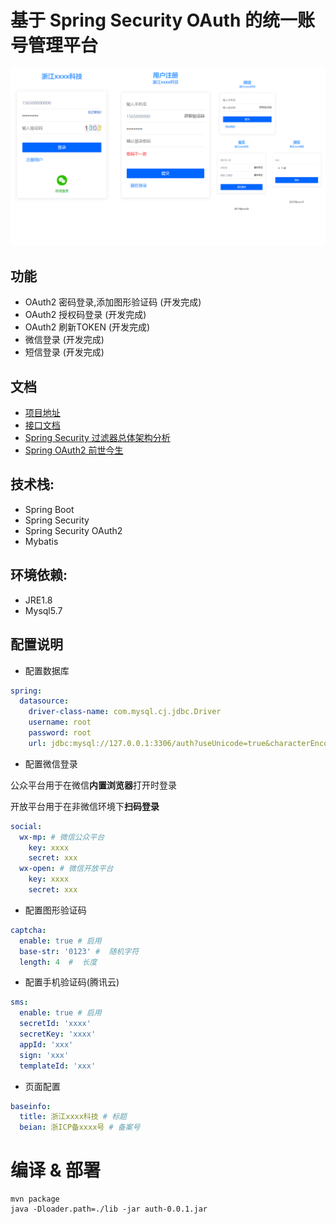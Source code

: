 # 基于 Spring Security OAuth 的统一账号管理平台

![preview](./doc/pic/preview.png)

## 功能

- OAuth2 密码登录,添加图形验证码 (开发完成)
- OAuth2 授权码登录 (开发完成)
- OAuth2 刷新TOKEN (开发完成)
- 微信登录 (开发完成)
- 短信登录 (开发完成)

## 文档

- [项目地址](https://github.com/taoroot/oauth2-server)
- [接口文档](./doc/api.md)
- [Spring Security 过滤器总体架构分析](./doc/filter.md)
- [Spring OAuth2 前世今生](./doc/history.md)

## 技术栈:

- Spring Boot
- Spring Security
- Spring Security OAuth2
- Mybatis

## 环境依赖:

- JRE1.8
- Mysql5.7

## 配置说明

- 配置数据库

```yaml
spring:
  datasource:
    driver-class-name: com.mysql.cj.jdbc.Driver
    username: root
    password: root
    url: jdbc:mysql://127.0.0.1:3306/auth?useUnicode=true&characterEncoding=utf-8&serverTimezone=GMT%2B8
```

- 配置微信登录

公众平台用于在微信**内置浏览器**打开时登录

开放平台用于在非微信环境下**扫码登录**

```yaml
social:
  wx-mp: # 微信公众平台
    key: xxxx
    secret: xxx
  wx-open: # 微信开放平台
    key: xxxx
    secret: xxx
```

- 配置图形验证码

```yaml
captcha:
  enable: true # 启用
  base-str: '0123' #  随机字符
  length: 4  #  长度
```

- 配置手机验证码(腾讯云)

```yaml
sms:
  enable: true # 启用
  secretId: 'xxxx'
  secretKey: 'xxxx'
  appId: 'xxx'
  sign: 'xxx'
  templateId: 'xxx'
```

- 页面配置

```yaml
baseinfo:
  title: 浙江xxxx科技 # 标题
  beian: 浙ICP备xxxx号 # 备案号
```

# 编译 & 部署
```shell
mvn package
java -Dloader.path=./lib -jar auth-0.0.1.jar
```

